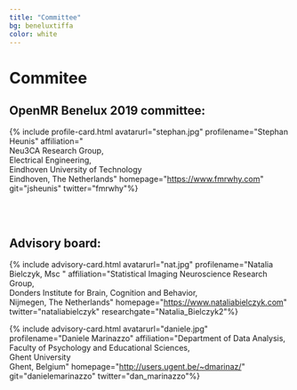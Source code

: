 ```yaml
---
title: "Committee"
bg: beneluxtiffa
color: white
---
```


# Commitee


## OpenMR Benelux 2019 committee:

<div id="profile-container">

{% include profile-card.html avatarurl="stephan.jpg" profilename="Stephan Heunis" affiliation="<br>Neu3CA Research Group, <br>Electrical Engineering, <br> Eindhoven University of Technology<br>Eindhoven, The Netherlands" homepage="https://www.fmrwhy.com" git="jsheunis" twitter="fmrwhy"%}


<br>
<br>
</div>


## Advisory board:

<div id="profile-container">

{% include advisory-card.html avatarurl="nat.jpg" profilename="Natalia Bielczyk, Msc " affiliation="Statistical Imaging Neuroscience Research Group,<br> Donders Institute for Brain, Cognition and Behavior,<br>Nijmegen, The Netherlands" homepage="https://www.nataliabielczyk.com" twitter="nataliabielczyk" researchgate="Natalia_Bielczyk2"%}

{% include advisory-card.html avatarurl="daniele.jpg" profilename="Daniele Marinazzo" affiliation="Department of Data Analysis,<br>Faculty of Psychology and Educational Sciences,<br>Ghent University <br>Ghent, Belgium" homepage="http://users.ugent.be/~dmarinaz/" git="danielemarinazzo" twitter="dan_marinazzo"%}

</div>